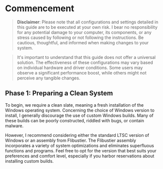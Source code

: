 # Commencement

>**Disclaimer**: Please note that all configurations and settings detailed in this guide are to be executed at your own risk. I bear no responsibility for any potential damage to your computer, its components, or any stress caused by following or not following the instructions. Be cautious, thoughtful, and informed when making changes to your system.

>It's important to understand that this guide does not offer a universal solution. The effectiveness of these configurations may vary based on individual hardware and driver conditions. Some users may observe a significant performance boost, while others might not perceive any tangible changes.

## Phase 1: Preparing a Clean System

To begin, we require a clean slate, meaning a fresh installation of the Windows operating system. Concerning the choice of Windows version to install, I generally discourage the use of custom Windows builds. Many of these builds can be poorly constructed, riddled with bugs, or contain malware.

However, I recommend considering either the standard LTSC version of Windows or an assembly from Flibustier. The Flibustier assembly incorporates a variety of system optimizations and eliminates superfluous functions and programs. Feel free to opt for the version that best suits your preferences and comfort level, especially if you harbor reservations about installing custom builds.
